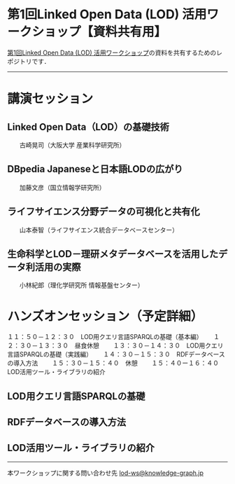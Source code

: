 # 第1回Linked Open Data (LOD) 活用ワークショップ【資料共有用】
[第1回Linked Open Data (LOD) 活用ワークショップ](http://peatix.com/event/280261)の資料を共有するためのレポジトリです．

---
# 講演セッション
## Linked Open Data（LOD）の基礎技術
　　古崎晃司（大阪大学 産業科学研究所）
## DBpedia Japaneseと日本語LODの広がり
　　加藤文彦（国立情報学研究所）
## ライフサイエンス分野データの可視化と共有化
　　山本泰智（ライフサイエンス統合データベースセンター）
## 生命科学とLOD－理研メタデータベースを活用したデータ利活用の実際
　　小林紀郎（理化学研究所 情報基盤センター）

# ハンズオンセッション（予定詳細）
１１：５０－１２：３０　LOD用クエリ言語SPARQLの基礎（基本編）　　
１２：３０－１３：３０　昼食休憩　　
１３：３０－１４：３０　LOD用クエリ言語SPARQLの基礎（実践編）　　
１４：３０－１５：３０　RDFデータベースの導入方法　　
１５：３０－１５：４０　休憩　　
１５：４０ー１６：４０　LOD活用ツール・ライブラリの紹介　　

## LOD用クエリ言語SPARQLの基礎　
## RDFデータベースの導入方法　　
## LOD活用ツール・ライブラリの紹介　　

---
本ワークショップに関する問い合わせ先
lod-ws@knowledge-graph.jp
